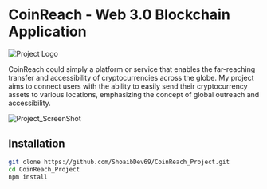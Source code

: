 # **CoinReach - Web 3.0 Blockchain Application**

![Project Logo](https://github.com/ShoaibDev69/CoinReach_Project/assets/124503086/73af6449-1f35-423d-9f6c-1ba406f18de3)

CoinReach could simply a platform or service that enables the far-reaching transfer and accessibility of cryptocurrencies across the globe. My project aims to connect users with the ability to easily send their cryptocurrency assets to various locations, emphasizing the concept of global outreach and accessibility.

![Project_ScreenShot](https://github.com/ShoaibDev69/CoinReach_Project/assets/124503086/c36efcef-aed0-4f7a-9878-580acf277929)

## Installation

```bash
git clone https://github.com/ShoaibDev69/CoinReach_Project.git
cd CoinReach_Project
npm install
```

